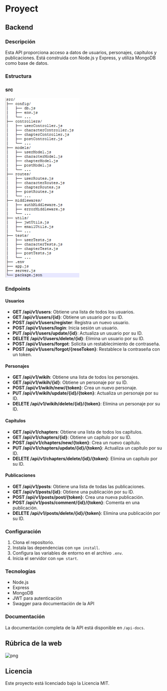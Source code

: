 # Proyect

## Backend


### Descripción

Esta API proporciona acceso a datos de usuarios, personajes, capítulos y publicaciones. Está construida con Node.js y Express, y utiliza MongoDB como base de datos.

### Estructura

### src

![png](/proyect/Backend/images/@Captura%20de%20pantalla%202025-03-10%20202258.png)

### Endpoints

#### Usuarios

- **GET /api/v1/users**: Obtiene una lista de todos los usuarios.
- **GET /api/v1/users/{id}**: Obtiene un usuario por su ID.
- **POST /api/v1/users/register**: Registra un nuevo usuario.
- **POST /api/v1/users/login**: Inicia sesión un usuario.
- **PUT /api/v1/users/update/{id}**: Actualiza un usuario por su ID.
- **DELETE /api/v1/users/delete/{id}**: Elimina un usuario por su ID.
- **POST /api/v1/users/forgot**: Solicita un restablecimiento de contraseña.
- **POST /api/v1/users/forgot/{reseToken}**: Restablece la contraseña con un token.

#### Personajes

- **GET /api/v1/wikih**: Obtiene una lista de todos los personajes.
- **GET /api/v1/wikih/{id}**: Obtiene un personaje por su ID.
- **POST /api/v1/wikih/new/{token}**: Crea un nuevo personaje.
- **PUT /api/v1/wikih/update/{id}/{token}**: Actualiza un personaje por su ID.
- **DELETE /api/v1/wikih/delete/{id}/{token}**: Elimina un personaje por su ID.

#### Capítulos

- **GET /api/v1/chapters**: Obtiene una lista de todos los capítulos.
- **GET /api/v1/chapters/{id}**: Obtiene un capítulo por su ID.
- **POST /api/v1/chapters/new/{token}**: Crea un nuevo capítulo.
- **PUT /api/v1/chapters/update/{id}/{token}**: Actualiza un capítulo por su ID.
- **DELETE /api/v1/chapters/delete/{id}/{token}**: Elimina un capítulo por su ID.

#### Publicaciones

- **GET /api/v1/posts**: Obtiene una lista de todas las publicaciones.
- **GET /api/v1/posts/{id}**: Obtiene una publicación por su ID.
- **POST /api/v1/posts/post/{token}**: Crea una nueva publicación.
- **POST /api/v1/posts/comment/{id}/{token}**: Comenta en una publicación.
- **DELETE /api/v1/posts/delete/{id}/{token}**: Elimina una publicación por su ID.

### Configuración

1. Clona el repositorio.
2. Instala las dependencias con `npm install`.
3. Configura las variables de entorno en el archivo `.env`.
4. Inicia el servidor con `npm start`.

### Tecnologías

- Node.js
- Express
- MongoDB
- JWT para autenticación
- Swagger para documentación de la API

### Documentación

La documentación completa de la API está disponible en `/api-docs`.

## Rúbrica de la web

![png](/proyect/Backend/images/Rúbrica_de_mi_web.png)

## Licencia

Este proyecto está licenciado bajo la Licencia MIT.